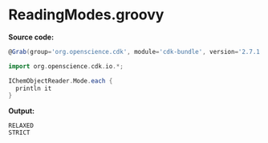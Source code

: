 # ReadingModes.groovy
**Source code:**
```groovy
@Grab(group='org.openscience.cdk', module='cdk-bundle', version='2.7.1')

import org.openscience.cdk.io.*;

IChemObjectReader.Mode.each {
  println it
}
```
**Output:**
```plain
RELAXED
STRICT
```
